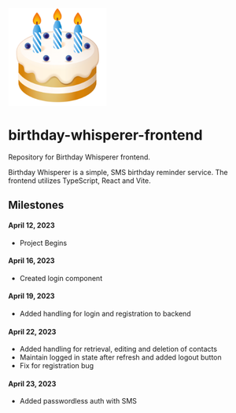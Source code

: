 <img src="./logo.png" alt="crage" style="width:200px;"/>

# birthday-whisperer-frontend

Repository for Birthday Whisperer frontend.

Birthday Whisperer is a simple, SMS birthday reminder service. The frontend utilizes TypeScript, React and Vite.

## Milestones

#### April 12, 2023
- Project Begins

#### April 16, 2023
- Created login component

#### April 19, 2023
- Added handling for login and registration to backend

#### April 22, 2023
- Added handling for retrieval, editing and deletion of contacts
- Maintain logged in state after refresh and added logout button
- Fix for registration bug

#### April 23, 2023
- Added passwordless auth with SMS